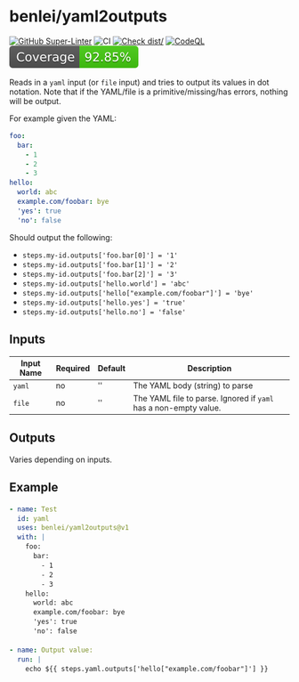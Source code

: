 # benlei/yaml2outputs

[![GitHub Super-Linter](https://github.com/benlei/yaml2outputs/actions/workflows/linter.yml/badge.svg)](https://github.com/super-linter/super-linter)
![CI](https://github.com/benlei/yaml2outputs/actions/workflows/ci.yml/badge.svg)
[![Check dist/](https://github.com/benlei/yaml2outputs/actions/workflows/check-dist.yml/badge.svg)](https://github.com/benlei/yaml2outputs/actions/workflows/check-dist.yml)
[![CodeQL](https://github.com/benlei/yaml2outputs/actions/workflows/codeql-analysis.yml/badge.svg)](https://github.com/benlei/yaml2outputs/actions/workflows/codeql-analysis.yml)
[![Coverage](./badges/coverage.svg)](./badges/coverage.svg)

Reads in a `yaml` input (or `file` input) and tries to output its values in dot
notation. Note that if the YAML/file is a primitive/missing/has errors, nothing
will be output.

For example given the YAML:

```yaml
foo:
  bar:
    - 1
    - 2
    - 3
hello:
  world: abc
  example.com/foobar: bye
  'yes': true
  'no': false
```

Should output the following:

- `steps.my-id.outputs['foo.bar[0]'] = '1'`
- `steps.my-id.outputs['foo.bar[1]'] = '2'`
- `steps.my-id.outputs['foo.bar[2]'] = '3'`
- `steps.my-id.outputs['hello.world'] = 'abc'`
- `steps.my-id.outputs['hello["example.com/foobar"]'] = 'bye'`
- `steps.my-id.outputs['hello.yes'] = 'true'`
- `steps.my-id.outputs['hello.no'] = 'false'`

## Inputs

<!-- markdownlint-disable MD013 -->

| Input Name | Required | Default | Description                                                      |
| ---------- | -------- | ------- | ---------------------------------------------------------------- |
| `yaml`     | no       | ''      | The YAML body (string) to parse                                  |
| `file`     | no       | ''      | The YAML file to parse. Ignored if `yaml` has a non-empty value. |

<!-- markdownlint-enable MD013 -->

## Outputs

Varies depending on inputs.

## Example

```yaml
- name: Test
  id: yaml
  uses: benlei/yaml2outputs@v1
  with: |
    foo:
      bar:
        - 1
        - 2
        - 3
    hello:
      world: abc
      example.com/foobar: bye
      'yes': true
      'no': false

- name: Output value:
  run: |
    echo ${{ steps.yaml.outputs['hello["example.com/foobar"]'] }}
```
